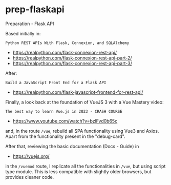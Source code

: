 # prep-flaskapi
Preparation - Flask API

Based initially in:

    Python REST APIs With Flask, Connexion, and SQLAlchemy
- https://realpython.com/flask-connexion-rest-api/
- https://realpython.com/flask-connexion-rest-api-part-2/
- https://realpython.com/flask-connexion-rest-api-part-3/

After:

    Build a JavaScript Front End for a Flask API
- https://realpython.com/flask-javascript-frontend-for-rest-api/

Finally, a look back at the foundation of VueJS 3 with a Vue Mastery video:

    The best way to learn Vue.js in 2023 - CRASH COURSE
- https://www.youtube.com/watch?v=bzlFvd0b65c

and, in the route `/vue`, rebuild all SPA functionality using Vue3 and Axios. Apart from the functionality present in the "debug-card".

After that, reviewing the basic documentation (Docs - Guide) in

- https://vuejs.org/

in the `/vuemod` route, I replicate all the functionalities in `/vue`, but using script type module. This is less compatible with slightly older browsers, but provides cleaner code.
